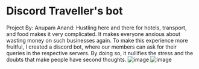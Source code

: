 # Discord Traveller's bot

Project By: Anupam Anand: Hustling here and there for hotels, transport, and food makes it very complicated. It makes everyone anxious about wasting money on such businesses again. To make this experience more fruitful, I created a discord bot, where our members can ask for their queries in the respective servers. By doing so, it nullifies the stress and the doubts that make people have second thoughts.
![image](https://user-images.githubusercontent.com/73845017/125649397-5b49f60c-2dbf-468c-ab16-04247eace0a8.png)
![image](https://user-images.githubusercontent.com/73845017/125649488-d0bf6c9e-0d5b-4add-9aa9-aa8083ca7c02.png)
